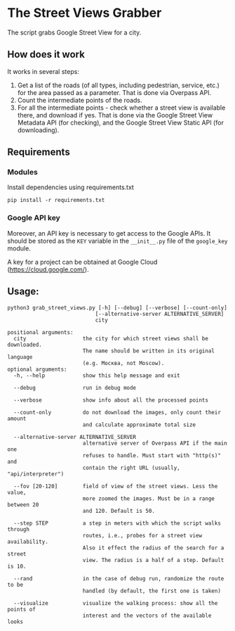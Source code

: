 # The Street Views Grabber

The script grabs Google Street View for a city.

## How does it work
It works in several steps:
1. Get a list of the roads (of all types, including pedestrian, service, etc.) for the area passed as a parameter. That
is done via Overpass API.
2. Count the intermediate points of the roads.
3. For all the intermediate points - check whether a street view is available there, and download if yes. That is done
via the Google Street View Metadata API (for checking), and the Google Street View Static API (for downloading).

## Requirements

### Modules

Install dependencies using requirements.txt

```shell
pip install -r requirements.txt
```

### Google API key
Moreover, an API key is necessary to get access to the Google APIs. It should be stored as the `KEY` variable in the
`__init__.py` file of the `google_key` module.

A key for a project can be obtained at Google Cloud (https://cloud.google.com/).

## Usage:
```
python3 grab_street_views.py [-h] [--debug] [--verbose] [--count-only]
                            [--alternative-server ALTERNATIVE_SERVER]
                            city

positional arguments:
  city                  the city for which street views shall be downloaded.
                        The name should be written in its original language
                        (e.g. Москва, not Moscow).
optional arguments:
  -h, --help            show this help message and exit

  --debug               run in debug mode

  --verbose             show info about all the processed points

  --count-only          do not download the images, only count their amount
                        and calculate approximate total size

  --alternative-server ALTERNATIVE_SERVER
                        alternative server of Overpass API if the main one
                        refuses to handle. Must start with "http(s)" and
                        contain the right URL (usually, "api/interpreter")

  --fov [20-120]        field of view of the street views. Less the value,
                        more zoomed the images. Must be in a range between 20
                        and 120. Default is 50.

  --step STEP           a step in meters with which the script walks through
                        routes, i.e., probes for a street view availability.
                        Also it effect the radius of the search for a street
                        view. The radius is a half of a step. Default is 10.

  --rand                in the case of debug run, randomize the route to be
                        handled (by default, the first one is taken)

  --visualize           visualize the walking process: show all the points of
                        interest and the vectors of the available looks
```
